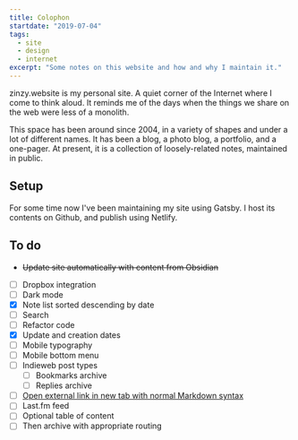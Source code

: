 ```yaml
---
title: Colophon
startdate: "2019-07-04"
tags:
  - site
  - design
  - internet
excerpt: "Some notes on this website and how and why I maintain it."
---
```

zinzy.website is my personal site. A quiet corner of the Internet where I come to think aloud. It reminds me of the days when the things we share on the web were less of a monolith.

This space has been around since 2004, in a variety of shapes and under a lot of different names. It has been a blog, a photo blog, a portfolio, and a one-pager. At present, it is a collection of loosely-related notes, maintained in public. 

## Setup
For some time now I've been maintaining my site using Gatsby. I host its contents on Github, and publish using Netlify.

## To do
- ~~Update site automatically with content from Obsidian~~
- [ ] Dropbox integration
- [ ] Dark mode
- [x] Note list sorted descending by date
- [ ] Search
- [ ] Refactor code
- [x] Update and creation dates
- [ ] Mobile typography
- [ ] Mobile bottom menu
- [ ] Indieweb post types
  - [ ] Bookmarks archive
  - [ ] Replies archive
- [ ] [Open external link in new tab with normal Markdown syntax](https://danielgregory.dev/articles/open-links-in-new-tab-gatsby-mdx)
- [ ] Last.fm feed
- [ ] Optional table of content
- [ ] Then archive with appropriate routing